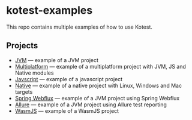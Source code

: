 # kotest-examples

This repo contains multiple examples of how to use Kotest.

## Projects

* [JVM](./kotest-jvm) &mdash; example of a JVM project
* [Multiplatform](./kotest-multiplatform) &mdash; example of a multiplatform project with JVM, JS and Native modules
* [Javscript](./kotest-javascript)  &mdash; example of a javascript project
* [Native](./kotest-native) &mdash; example of a native project with Linux, Windows and Mac targets
* [Spring Webflux](./kotest-spring-webflux)  &mdash; example of a JVM project using Spring Webflux
* [Allure](./kotest-allure)  &mdash; example of a JVM project using Allure test reporting
* [WasmJS](./kotest-wasm)  &mdash; example of a WasmJS project
